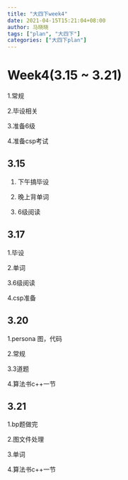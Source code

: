 ```yaml
---
title: "大四下week4"
date: 2021-04-15T15:21:04+08:00
author: 马晓晓
tags: ["plan", "大四下"]
categories: ["大四下plan"]
---
```


# Week4(3.15 ~ 3.21)

1.常规

2.毕设相关

3.准备6级

4.准备csp考试



## 3.15

1. 下午搞毕设

2. 晚上背单词

3. 6级阅读



## 3.17

1.毕设

2.单词

3.6级阅读

4.csp准备



## 3.20

1.persona 图，代码

2.常规

3.3道题

4.算法书c++一节





## 3.21

1.bp题做完

2.图文件处理

3.单词

4.算法书c++一节